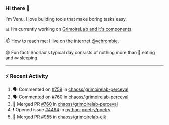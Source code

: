### Hi there 👋

I'm Venu. I love building tools that make boring tasks easy.

📊 I’m currently working on [GrimoireLab and it's components](https://chaoss.github.io/grimoirelab).

📫 How to reach me: I live on the internet [@vchrombie](https://www.google.co.in/search?q=vchrombie).

😄 Fun fact: Snorlax's typical day consists of nothing more than :doughnut: eating and :zzz: sleeping.

---

### :zap: Recent Activity

<!--START_SECTION:activity-->
1. 🗣 Commented on [#759](https://github.com/chaoss/grimoirelab-perceval/issues/759) in [chaoss/grimoirelab-perceval](https://github.com/chaoss/grimoirelab-perceval)
2. 🗣 Commented on [#760](https://github.com/chaoss/grimoirelab-perceval/issues/760) in [chaoss/grimoirelab-perceval](https://github.com/chaoss/grimoirelab-perceval)
3. 🎉 Merged PR [#760](https://github.com/chaoss/grimoirelab-perceval/pull/760) in [chaoss/grimoirelab-perceval](https://github.com/chaoss/grimoirelab-perceval)
4. ❗️ Opened issue [#4494](https://github.com/python-poetry/poetry/issues/4494) in [python-poetry/poetry](https://github.com/python-poetry/poetry)
5. 🎉 Merged PR [#955](https://github.com/chaoss/grimoirelab-elk/pull/955) in [chaoss/grimoirelab-elk](https://github.com/chaoss/grimoirelab-elk)
<!--END_SECTION:activity-->

<!--
**vchrombie/vchrombie** is a ✨ _special_ ✨ repository because its `README.md` (this file) appears on your GitHub profile.

Here are some ideas to get you started:

- 🔭 I’m currently working on ...
- 🌱 I’m currently learning ...
- 👯 I’m looking to collaborate on ...
- 🤔 I’m looking for help with ...
- 💬 Ask me about ...
- 📫 How to reach me: ...
- 😄 Pronouns: ...
- ⚡ Fun fact: ...
-->
